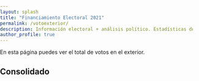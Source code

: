```yaml
---
layout: splash
title: "Financiamiento Electoral 2021"
permalink: /votoexterior/
description: Información electoral + análisis político. Estadísticas de voto en el exterior
author_profile: true
---
```


En esta página puedes ver el total de votos en el exterior.
## Consolidado




<!DOCTYPE html PUBLIC "-//W3C//DTD XHTML 1.0 Transitional//EN" "http://www.w3.org/TR/xhtml1/DTD/xhtml1-transitional.dtd">
<html xmlns="http://www.w3.org/1999/xhtml">
    <head>
        <title>Voto Exterior</title>
        <style type="text/css">
            body, html
            {
                margin: 0; padding: 0; height: 100%; overflow: hidden;
            }

            #content
            {
                position:absolute; left: 0; right: 0; bottom: 0; top: 0px;
            }
        </style>
    </head>
    <body>
        <div id="content">
        <iframe width="100%" height="100%" frameborder="0" src="https://docs.google.com/spreadsheets/d/e/2PACX-1vT0Z9MXi7G5YFcb-Q_Q8b3afMIQAZm82dQv23rqMiKcsVu3Bw0CTv-oh1MlFQAe3e9cnQULSBDfkjoX/pubhtml?gid=0&amp;single=true&amp;widget=true&amp;headers=false"></iframe>
        </div>
    </body>
</html>
